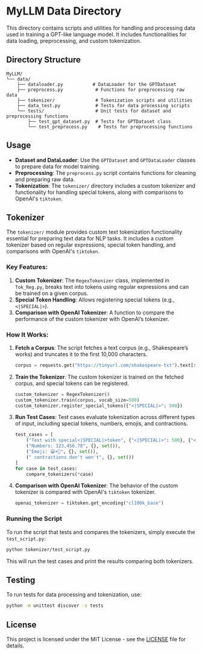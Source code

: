# MyLLM Data Directory

This directory contains scripts and utilities for handling and processing data used in training a GPT-like language model. It includes functionalities for data loading, preprocessing, and custom tokenization.

## Directory Structure

```
MyLLM/
└── data/
    ├── dataloader.py           # DataLoader for the GPTDataset
    ├── preprocess.py            # Functions for preprocessing raw data
    ├── tokenizer/               # Tokenization scripts and utilities
    ├── data_test.py             # Tests for data processing scripts
    └── tests/                   # Unit tests for dataset and preprocessing functions
        ├── test_gpt_dataset.py  # Tests for GPTDataset class
        └── test_preprocess.py    # Tests for preprocessing functions
```

## Usage

- **Dataset and DataLoader**: Use the `GPTDataset` and `GPTDataLoader` classes to prepare data for model training.
- **Preprocessing**: The `preprocess.py` script contains functions for cleaning and preparing raw data.
- **Tokenization**: The `tokenizer/` directory includes a custom tokenizer and functionality for handling special tokens, along with comparisons to OpenAI's `tiktoken`.

## Tokenizer

The `tokenizer/` module provides custom text tokenization functionality essential for preparing text data for NLP tasks. It includes a custom tokenizer based on regular expressions, special token handling, and comparisons with OpenAI's `tiktoken`.

### Key Features:
1. **Custom Tokenizer**: The `RegexTokenizer` class, implemented in `Tok_Reg.py`, breaks text into tokens using regular expressions and can be trained on a given corpus.
2. **Special Token Handling**: Allows registering special tokens (e.g., `<|SPECIAL|>`).
3. **Comparison with OpenAI Tokenizer**: A function to compare the performance of the custom tokenizer with OpenAI’s tokenizer.

### How It Works:
1. **Fetch a Corpus**: The script fetches a text corpus (e.g., Shakespeare’s works) and truncates it to the first 10,000 characters.
   ```python
   corpus = requests.get("https://tinyurl.com/shakespeare-txt").text[:10000]
   ```
2. **Train the Tokenizer**: The custom tokenizer is trained on the fetched corpus, and special tokens can be registered.
   ```python
   custom_tokenizer = RegexTokenizer()
   custom_tokenizer.train(corpus, vocab_size=500)
   custom_tokenizer.register_special_tokens({"<|SPECIAL|>": 500})
   ```
3. **Run Test Cases**: Test cases evaluate tokenization across different types of input, including special tokens, numbers, emojis, and contractions.
   ```python
   test_cases = [
       ("Text with special<|SPECIAL|>token", {"<|SPECIAL|>": 500}, {"<|SPECIAL|>"}),
       ("Numbers: 123,456.78", {}, set()),
       ("Emoji: 😀+🤣", {}, set()),
       (" contractions don't won't", {}, set())
   ]
   for case in test_cases:
       compare_tokenizers(*case)
   ```
4. **Comparison with OpenAI Tokenizer**: The behavior of the custom tokenizer is compared with OpenAI's `tiktoken` tokenizer.
   ```python
   openai_tokenizer = tiktoken.get_encoding("cl100k_base")
   ```

### Running the Script
To run the script that tests and compares the tokenizers, simply execute the `test_script.py`:

```bash
python tokenizer/test_script.py
```

This will run the test cases and print the results comparing both tokenizers.

## Testing

To run tests for data processing and tokenization, use:

```bash
python -m unittest discover -s tests
```

## License

This project is licensed under the MIT License - see the [LICENSE](LICENSE) file for details.
```